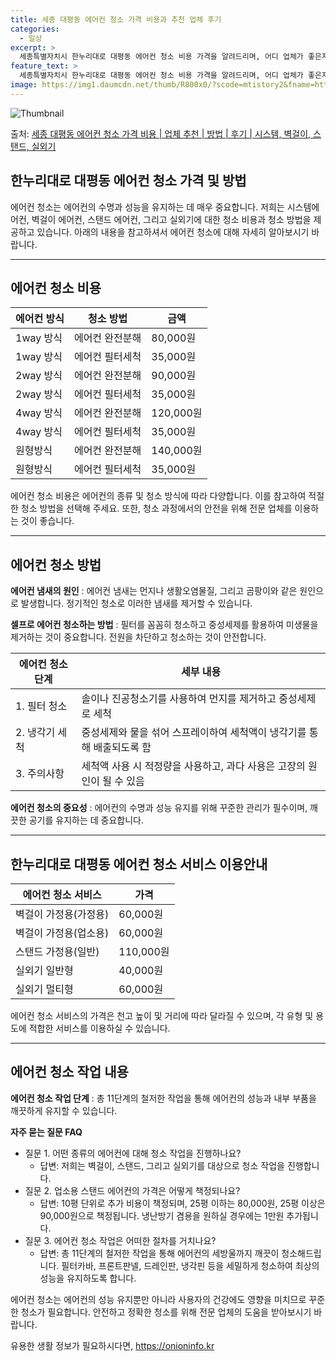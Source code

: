 ```yaml
---
title: 세종 대평동 에어컨 청소 가격 비용과 추천 업체 후기
categories:
  - 일상
excerpt: >
  세종특별자치시 한누리대로 대평동 에어컨 청소 비용 가격을 알려드리며, 어디 업체가 좋은지 후기를 통해 알아보겠습니다. 현재 글에서는 시스템, 벽걸이, 스탠드, 실외기 각각에 대해 청소 비용이 나와 있으니 참고하시면 되겠습니다. 에어컨 분해 청소 방법 보기 👈 클릭셀프 에어컨 청소 방법 보기👈 클릭한누리대로 대평동 에어컨 청소 비용시스템에어컨 방식클리닝방식금액1way 방식에어컨 완전분해80,000원1way 방식에어컨 필터세척35,000원2way 방식에어컨 완전분해90,000원2way 방식에어컨 필터세척35,000원4way 방식에어컨 완전분해120,000원4way 방식에어컨 필터세척35,000원원형방식에어컨 완전분해140,000원원형방식에어컨 필터세척35,000원에어컨 청소 견적 샘플 보기 👈 클릭에어컨 냄..
feature_text: >
  세종특별자치시 한누리대로 대평동 에어컨 청소 비용 가격을 알려드리며, 어디 업체가 좋은지 후기를 통해 알아보겠습니다. 현재 글에서는 시스템, 벽걸이, 스탠드, 실외기 각각에 대해 청소 비용이 나와 있으니 참고하시면 되겠습니다. 에어컨 분해 청소 방법 보기 👈 클릭셀프 에어컨 청소 방법 보기👈 클릭한누리대로 대평동 에어컨 청소 비용시스템에어컨 방식클리닝방식금액1way 방식에어컨 완전분해80,000원1way 방식에어컨 필터세척35,000원2way 방식에어컨 완전분해90,000원2way 방식에어컨 필터세척35,000원4way 방식에어컨 완전분해120,000원4way 방식에어컨 필터세척35,000원원형방식에어컨 완전분해140,000원원형방식에어컨 필터세척35,000원에어컨 청소 견적 샘플 보기 👈 클릭에어컨 냄..
image: https://img1.daumcdn.net/thumb/R800x0/?scode=mtistory2&fname=https%3A%2F%2Fblog.kakaocdn.net%2Fdn%2FnqE7h%2FbtsHv8CIkYF%2FxTV7UEEymtoDLlEZcjgipK%2Fimg.webp
---
```


![Thumbnail](https://img1.daumcdn.net/thumb/R800x0/?scode=mtistory2&fname=https%3A%2F%2Fblog.kakaocdn.net%2Fdn%2FnqE7h%2FbtsHv8CIkYF%2FxTV7UEEymtoDLlEZcjgipK%2Fimg.webp)

<p>출처: <a href="https://onioninfo.kr/entry/%EC%84%B8%EC%A2%85-%EB%8C%80%ED%8F%89%EB%8F%99-%EC%97%90%EC%96%B4%EC%BB%A8-%EC%B2%AD%EC%86%8C-%EA%B0%80%EA%B2%A9-%EB%B9%84%EC%9A%A9-%EC%97%85%EC%B2%B4-%EC%B6%94%EC%B2%9C-%EB%B0%A9%EB%B2%95-%ED%9B%84%EA%B8%B0-%EC%8B%9C%EC%8A%A4%ED%85%9C-%EB%B2%BD%EA%B1%B8%EC%9D%B4-%EC%8A%A4%ED%83%A0%EB%93%9C-%EC%8B%A4%EC%99%B8%EA%B8%B0" rel="dofollow">세종 대평동 에어컨 청소 가격 비용 | 업체 추천 | 방법 | 후기 | 시스템, 벽걸이, 스탠드, 실외기</a> </p>

## 한누리대로 대평동 에어컨 청소 가격 및 방법

에어컨 청소는 에어컨의 수명과 성능을 유지하는 데 매우 중요합니다. 저희는 시스템에어컨, 벽걸이 에어컨, 스탠드 에어컨, 그리고 실외기에
대한 청소 비용과 청소 방법을 제공하고 있습니다. 아래의 내용을 참고하셔서 에어컨 청소에 대해 자세히 알아보시기 바랍니다.

* * *

## 에어컨 청소 비용

**에어컨 방식** | **청소 방법** | **금액**  
---|---|---  
1way 방식 | 에어컨 완전분해 | 80,000원  
1way 방식 | 에어컨 필터세척 | 35,000원  
2way 방식 | 에어컨 완전분해 | 90,000원  
2way 방식 | 에어컨 필터세척 | 35,000원  
4way 방식 | 에어컨 완전분해 | 120,000원  
4way 방식 | 에어컨 필터세척 | 35,000원  
원형방식 | 에어컨 완전분해 | 140,000원  
원형방식 | 에어컨 필터세척 | 35,000원  
  
에어컨 청소 비용은 에어컨의 종류 및 청소 방식에 따라 다양합니다. 이를 참고하여 적절한 청소 방법을 선택해 주세요. 또한, 청소 과정에서의
안전을 위해 전문 업체를 이용하는 것이 좋습니다.

* * *

## 에어컨 청소 방법

**에어컨 냄새의 원인** : 에어컨 냄새는 먼지나 생활오염물질, 그리고 곰팡이와 같은 원인으로 발생합니다. 정기적인 청소로 이러한 냄새를
제거할 수 있습니다.

**셀프로 에어컨 청소하는 방법** : 필터를 꼼꼼히 청소하고 중성세제를 활용하여 미생물을 제거하는 것이 중요합니다. 전원을 차단하고
청소하는 것이 안전합니다.

**에어컨 청소 단계** | **세부 내용**  
---|---  
1\. 필터 청소 | 솔이나 진공청소기를 사용하여 먼지를 제거하고 중성세제로 세척  
2\. 냉각기 세척 | 중성세제와 물을 섞어 스프레이하여 세척액이 냉각기를 통해 배출되도록 함  
3\. 주의사항 | 세척액 사용 시 적정량을 사용하고, 과다 사용은 고장의 원인이 될 수 있음  
  
**에어컨 청소의 중요성** : 에어컨의 수명과 성능 유지를 위해 꾸준한 관리가 필수이며, 깨끗한 공기를 유지하는 데 중요합니다.

* * *

## 한누리대로 대평동 에어컨 청소 서비스 이용안내

**에어컨 청소 서비스** | **가격**  
---|---  
벽걸이 가정용(가정용) | 60,000원  
벽걸이 가정용(업소용) | 60,000원  
스탠드 가정용(일반) | 110,000원  
실외기 일반형 | 40,000원  
실외기 멀티형 | 60,000원  
  
에어컨 청소 서비스의 가격은 천고 높이 및 거리에 따라 달라질 수 있으며, 각 유형 및 용도에 적합한 서비스를 이용하실 수 있습니다.

* * *

## 에어컨 청소 작업 내용

**에어컨 청소 작업 단계** : 총 11단계의 철저한 작업을 통해 에어컨의 성능과 내부 부품을 깨끗하게 유지할 수 있습니다.

**자주 묻는 질문 FAQ**

  * 질문 1. 어떤 종류의 에어컨에 대해 청소 작업을 진행하나요? 
    * 답변: 저희는 벽걸이, 스탠드, 그리고 실외기를 대상으로 청소 작업을 진행합니다.
  * 질문 2. 업소용 스탠드 에어컨의 가격은 어떻게 책정되나요? 
    * 답변: 10평 단위로 추가 비용이 책정되며, 25평 이하는 80,000원, 25평 이상은 90,000원으로 책정됩니다. 냉난방기 겸용을 원하실 경우에는 1만원 추가됩니다.
  * 질문 3. 에어컨 청소 작업은 어떠한 절차를 거치나요? 
    * 답변: 총 11단계의 철저한 작업을 통해 에어컨의 세방울까지 깨끗이 청소해드립니다. 필터카바, 프론트판넬, 드레인판, 냉각핀 등을 세밀하게 청소하여 최상의 성능을 유지하도록 합니다.

에어컨 청소는 에어컨의 성능 유지뿐만 아니라 사용자의 건강에도 영향을 미치므로 꾸준한 청소가 필요합니다. 안전하고 정확한 청소를 위해 전문
업체의 도움을 받아보시기 바랍니다.

 

유용한 생활 정보가 필요하시다면, <a href="https://onioninfo.kr" rel="dofollow">https://onioninfo.kr</a>


